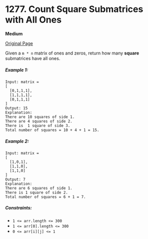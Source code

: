 # 1277. Count Square Submatrices with All Ones

**Medium**

[Original Page](https://leetcode.com/problems/count-square-submatrices-with-all-ones/)

Given a `m * n` matrix of ones and zeros, return how many __square__ submatrices have all ones.

##### Example 1:
```
Input: matrix =
[
  [0,1,1,1],
  [1,1,1,1],
  [0,1,1,1]
]
Output: 15
Explanation: 
There are 10 squares of side 1.
There are 4 squares of side 2.
There is  1 square of side 3.
Total number of squares = 10 + 4 + 1 = 15.
```

##### Example 2:
```
Input: matrix = 
[
  [1,0,1],
  [1,1,0],
  [1,1,0]
]
Output: 7
Explanation: 
There are 6 squares of side 1.  
There is 1 square of side 2. 
Total number of squares = 6 + 1 = 7.
```

##### Constraints:
- `1 <= arr.length <= 300`
- `1 <= arr[0].length <= 300`
- `0 <= arr[i][j] <= 1`

